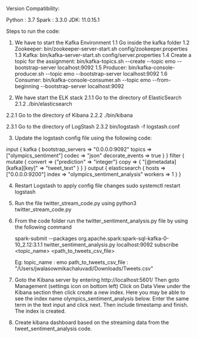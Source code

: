 
Version Compatibility:

Python : 3.7
Spark : 3.3.0
JDK: 11.0.15.1

Steps to run the code:

1. We have to start the Kafka Environment
1.1 Go inside the kafka folder
1.2 Zookeeper: bin/zookeeper-server-start.sh config/zookeeper.properties
1.3 Kafka: bin/kafka-server-start.sh config/server.properties
1.4 Create a topic for the assignment: bin/kafka-topics.sh --create --topic emo --bootstrap-server localhost:9092
1.5 Producer: bin/kafka-console-producer.sh --topic emo --bootstrap-server localhost:9092
1.6 Consumer: bin/kafka-console-consumer.sh --topic emo --from-beginning --bootstrap-server localhost:9092

2. We have start the ELK stack
2.1.1 Go to the directory of ElasticSearch
2.1.2 ./bin/elasticsearch

2.2.1 Go to the directory of Kibana
2.2.2 ./bin/kibana

2.3.1 Go to the directory of LogStash
2.3.2 bin/logstash -f logstash.conf


3. Update the logstash config file using the following code:


input {
  kafka {
    bootstrap_servers => "0.0.0.0:9092"
    topics => ["olympics_sentiment"]
    codec => "json"
    decorate_events => true
  }
}
filter {
  mutate {
  convert => {"prediction" => "integer"}
  copy => { "[@metadata][kafka][key]" => "tweet_text" }
  }
}
output {
  elasticsearch {
  hosts => ["0.0.0.0:9200"]
  index => "olympics_sentiment_analysis"
  workers => 1
  }
}


4. Restart Logstash to apply config file changes sudo systemctl restart logstash

5. Run the file twitter_stream_code.py using python3 twitter_stream_code.py

6. From the code folder run the twitter_sentiment_analysis.py file by using the following command

    spark-submit --packages org.apache.spark:spark-sql-kafka-0-10_2.12:3.1.1 twitter_sentiment_analysis.py  localhost:9092 subscribe <topic_name> <path_to_tweets_csv_file>

    Eg: topic_name : emo
        path_to_tweets_csv_file : "/Users/jwalasowmikachaluvadi/Downloads/Tweets.csv"

7. Goto the Kibana server by entering http://localhost:5601/ 
    Then goto Management (settings icon on bottom left) Click on Data View under the Kibana section then click create a new index. Here you may be able to see the index name olympics_sentiment_analysis below. Enter the same term in the text input and click next. Then include timestamp and finish. The index is created.

8. Create kibana dashboard based on the streaming data from the tweet_sentiment_analysis code.


